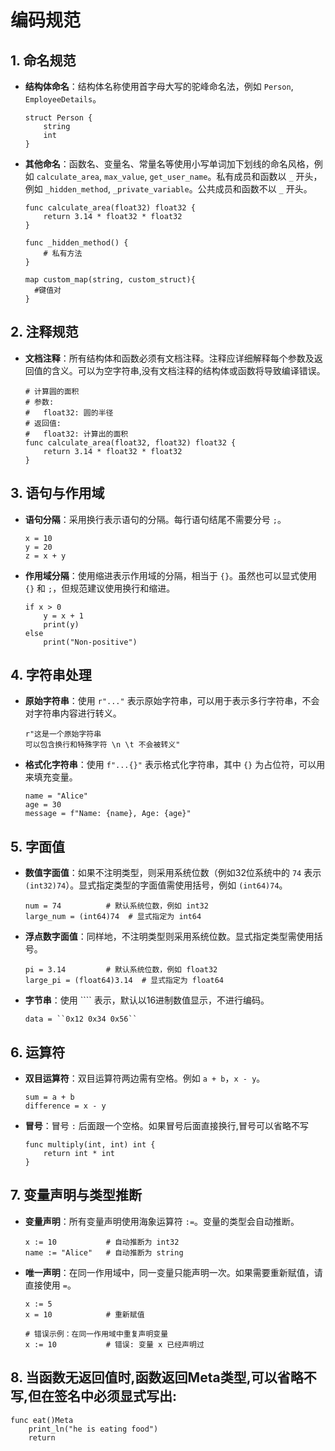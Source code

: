 # 编码规范

## 1. 命名规范

- **结构体命名**：结构体名称使用首字母大写的驼峰命名法，例如 `Person`, `EmployeeDetails`。
  
  ```language
  struct Person {
      string
      int
  }
  ```

- **其他命名**：函数名、变量名、常量名等使用小写单词加下划线的命名风格，例如 `calculate_area`, `max_value`, `get_user_name`。私有成员和函数以 `_` 开头，例如 `_hidden_method`, `_private_variable`。公共成员和函数不以 `_` 开头。

  ```language
  func calculate_area(float32) float32 {
      return 3.14 * float32 * float32
  }
  
  func _hidden_method() {
      # 私有方法
  }

  map custom_map(string, custom_struct){
    #键值对
  }

  ```

## 2. 注释规范

- **文档注释**：所有结构体和函数必须有文档注释。注释应详细解释每个参数及返回值的含义。可以为空字符串,没有文档注释的结构体或函数将导致编译错误。

  ```language
  # 计算圆的面积
  # 参数:
  #   float32: 圆的半径
  # 返回值:
  #   float32: 计算出的面积
  func calculate_area(float32, float32) float32 {
      return 3.14 * float32 * float32
  }
  ```

## 3. 语句与作用域

- **语句分隔**：采用换行表示语句的分隔。每行语句结尾不需要分号 `;`。
  
  ```language
  x = 10
  y = 20
  z = x + y
  ```

- **作用域分隔**：使用缩进表示作用域的分隔，相当于 `{}`。虽然也可以显式使用 `{}` 和 `;`，但规范建议使用换行和缩进。

  ```language
  if x > 0
      y = x + 1
      print(y)
  else
      print("Non-positive")
  ```

## 4. 字符串处理

- **原始字符串**：使用 `r"..."` 表示原始字符串，可以用于表示多行字符串，不会对字符串内容进行转义。

  ```language
  r"这是一个原始字符串
  可以包含换行和特殊字符 \n \t 不会被转义"
  ```

- **格式化字符串**：使用 `f"...{}"` 表示格式化字符串，其中 `{}` 为占位符，可以用来填充变量。

  ```language
  name = "Alice"
  age = 30
  message = f"Name: {name}, Age: {age}"
  ```

## 5. 字面值

- **数值字面值**：如果不注明类型，则采用系统位数（例如32位系统中的 `74` 表示 `(int32)74`）。显式指定类型的字面值需使用括号，例如 `(int64)74`。

  ```language
  num = 74          # 默认系统位数，例如 int32
  large_num = (int64)74  # 显式指定为 int64
  ```

- **浮点数字面值**：同样地，不注明类型则采用系统位数。显式指定类型需使用括号。

  ```language
  pi = 3.14         # 默认系统位数，例如 float32
  large_pi = (float64)3.14  # 显式指定为 float64
  ```

- **字节串**：使用 ```` 表示，默认以16进制数值显示，不进行编码。

  ```language
  data = ``0x12 0x34 0x56``
  ```

## 6. 运算符

- **双目运算符**：双目运算符两边需有空格。例如 `a + b`，`x - y`。

  ```language
  sum = a + b
  difference = x - y
  ```

- **冒号**：冒号 `:` 后面跟一个空格。如果冒号后面直接换行,冒号可以省略不写

  ```language
  func multiply(int, int) int {
      return int * int
  }
  ```

## 7. 变量声明与类型推断

- **变量声明**：所有变量声明使用海象运算符 `:=`。变量的类型会自动推断。

  ```language
  x := 10           # 自动推断为 int32
  name := "Alice"   # 自动推断为 string
  ```

- **唯一声明**：在同一作用域中，同一变量只能声明一次。如果需要重新赋值，请直接使用 `=`。

  ```language
  x := 5
  x = 10            # 重新赋值

  # 错误示例：在同一作用域中重复声明变量
  x := 10           # 错误: 变量 x 已经声明过
  ```
## 8. 当函数无返回值时,函数返回Meta类型,可以省略不写,但在签名中必须显式写出:
  ```language
  func eat()Meta
      print_ln("he is eating food")
      return
  ```
      
